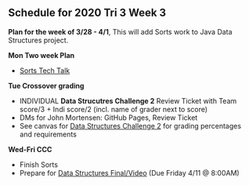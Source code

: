 ## Schedule for 2020 Tri 3 Week 3

**Plan for the week of 3/28 - 4/1**, This will add Sorts work to Java Data Structures project.

**Mon Two week Plan**
* [Sorts Tech Talk](https://github.com/nighthawkcoders/nighthawk_csa/wiki/Tri-3:-Tech-Talk-3:-Sorts)

**Tue Crossover grading**
* INDIVIDUAL **Data Strucutres Challenge 2** Review Ticket with Team score/3 + Indi score/2 (incl. name of grader next to score)
* DMs for John Mortensen: GitHub Pages, Review Ticket
* See canvas for [Data Structures Challenge 2](https://poway.instructure.com/courses/112339/assignments/2063677) for grading percentages and requirements 

**Wed-Fri CCC**
* Finish Sorts
* Prepare for [Data Structures Final/Video](https://poway.instructure.com/courses/112339/assignments/2077455) (Due Friday 4/11 @ 8:00AM)
